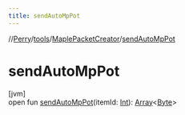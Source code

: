 ```yaml
---
title: sendAutoMpPot
---
```

//[Perry](../../../index.html)/[tools](../index.html)/[MaplePacketCreator](index.html)/[sendAutoMpPot](send-auto-mp-pot.html)



# sendAutoMpPot



[jvm]\
open fun [sendAutoMpPot](send-auto-mp-pot.html)(itemId: [Int](https://kotlinlang.org/api/latest/jvm/stdlib/kotlin/-int/index.html)): [Array](https://kotlinlang.org/api/latest/jvm/stdlib/kotlin/-array/index.html)<[Byte](https://kotlinlang.org/api/latest/jvm/stdlib/kotlin/-byte/index.html)>




